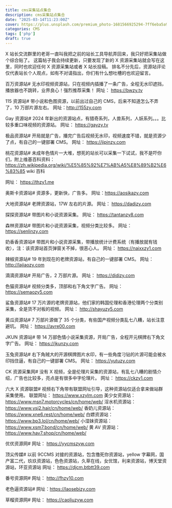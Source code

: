 ```yaml
---
title: cms采集站点集合
description: cms采集站点集合
date: "2025-03-14T11:23:00Z"
cover: https://plus.unsplash.com/premium_photo-1681566925294-7ff6eba5a9c2?q=80&w=1470&auto=format&fit=crop&ixlib=rb-4.1.0&ixid=M3wxMjA3fDB8MHxwaG90by1wYWdlfHx8fGVufDB8fHx8fA%3D%3D
categories: CMS
tags: ['php']
draft: true
---
```

X 站长交流群里的老哥一直叫我把之前的站长工具导航弄回来，我只好把采集站做个综合贴了。
这篇帖子我会持续更新，只要发现了新的 X 资源采集站就会写在这里，同时也欢迎任何 X 资源采集站或者 X 站长投稿。
排名不分先后，资源站评论仅代表站长个人观点，如有不对请指出，你们有什么想吐槽的也欢迎留言。

百万资源站#
无水印视频资源站，只在视频内插播了一条广告，全程无水印遮挡，播放器也不跳转，业界良心！强烈推荐采集！
网址： https://bwzy.tv

115 资源站#
带小说和色图资源，以前出过自己的 CMS，后来不知道怎么不弄了，10 万部片源左右。
网址：http://155zy.com

Gay 资源站#
2024 年新出的资源站点，有猎奇系列，人兽系列，人妖系列。。。比较多重口味视频的资源站。
网址： https://gayzy.tv

极品资源站#
开局就是广告，播完广告后视频无水印，视频速度不错，就是资源少了点，有自己的一键部署 CMS。
网址： https://jipinzy.com

桃花资源站#
未成年色情片一大堆，想死的站长可以采集一下试试，我不是吓你们，附上维基百科资料：https://zh.wikipedia.org/wiki/%E5%85%92%E7%AB%A5%E8%89%B2%E6%83%85
wiki 百科

网址： https://thzy1.me

奥斯卡资源站#
资源多，更新快，广告多。
网址：https://aosikazy.com

大地资源站#
老牌资源站，17W 左右的片源。
网址： https://dadizy.com

探探资源站#
带图片和小说资源采集。
网址： https://tantanzy8.com

森林资源站#
带图片和小说资源采集，视频分类比较多。
网址： https://senlinzy.com

奶香香资源站#
带图片和小说资源采集，带播放统计计费系统（有播放就有钱收），注：该资源站首页弹窗关不掉，很恶心人。
网址： https://naixxzy1.com

辣椒资源站#
19 年到现在的老牌资源站，有自己的一键部署 CMS。
网址：http://lajiaozy.com

滴滴资源站#
开局广告，2 万部片源。
网址： https://didizy.com

色猫资源站#
视频分类多，顶部和右下角文字广告。
网址： https://semaozy5.com

鲨鱼资源站#
17 万片源的老牌资源站，他们家的韩国伦理和香港伦理两个分类别采集，全是货不对板的视频。
网址： http://shayuzy5.com

黄瓜资源站#
7 万部片源做了 35 个分类，有些国产视频分类乱七八糟，站长注意避坑。
网址： https://avre00.com

JKUN 资源站#
带 14 万部色情小说采集资源，开局广告，全程开元棋牌右下角文字广告。
网址： https://jkunzy.com

玉兔资源站#
右下角贼大的开源棋牌图片水印，有一些角度刁钻的片源可能会被水印挡住逼，有自己的一键部署 CMS。
网址： https://yutuzy.com

CK 资源采集网#
没有 X 视频，全是伦理片采集的资源站，有乱七八糟的剧情介绍，广告也比较多，亮点是有很多中字伦理片。
网址： https://ckzy1.com

六大 X 资源联盟#
视频右下角带有联盟网址引导，这种资源站仅适合拿来做站群采集使用。
联盟网址： https://www.xzylm.com
美少女资源站：https://www.msn7.motorcycles/cn/home/web/
淫水机资源站：https://www.ysj2.hair/cn/home/web/
香奶儿资源站：https://www.xne6.rest/cn/home/web/
白嫖资源站：https://www.bp3.lol/cn/home/web/
小湿妹资源站：https://www.xsm7.bond/cn/home/web/
黄 AV 资源站：https://www.hav7.shop/cn/home/web/

优优资源网#
网址： https://yycmszyw.com

顶尖传媒#
以前 9CCMS 对接的资源站，包含撸死你资源站，yellow 字幕网，国产富二代，玖玖资源站，色色资源站，久草在线，女优馆，利来资源站，博天堂资源站，环亚资源站
网址： https://djcm.btbtt39.com

番号资源网#
网址： http://fhzy10.com

老色逼资源站#
网址：https://laosebizy.com

草榴资源网#
网址： https://caoliuzyw.com